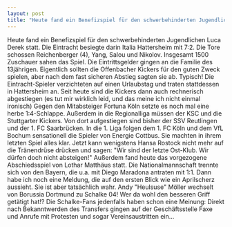 ```yaml
---
layout: post
title: "Heute fand ein Benefizspiel für den schwerbehinderten Jugendlichen Luca Derek statt."
---
```


Heute fand ein Benefizspiel für den schwerbehinderten Jugendlichen Luca Derek statt. Die Eintracht besiegte darin Italia Hattersheim mit 7:2. Die Tore schossen Reichenberger (4), Yang, Salou und Nikolov. Insgesamt 1500 Zuschauer sahen das Spiel. Die Eintrittsgelder gingen an die Familie des 13jährigen. Eigentlich sollten die Offenbacher Kickers für den guten Zweck spielen, aber nach dem fast sicheren Abstieg sagten sie ab. Typisch! Die Eintracht-Spieler verzichteten auf einen Urlaubstag und traten stattdessen in Hattersheim an. Seit heute sind die Kickers dann auch rechnerisch abgestiegen (es tut mir wirklich leid, und das meine ich nicht einmal ironisch) Gegen den Mitabsteiger Fortuna Köln setzte es noch mal eine herbe 1:4-Schlappe. Außerdem in die Regionalliga müssen der KSC und die Stuttgarter Kickers. Von dort aufgestiegen sind bisher der SSV Reutlingen und der 1. FC Saarbrücken. In die 1. Liga folgen dem 1. FC Köln und dem VfL Bochum sensationell die Spieler von Energie Cottbus. Sie machten in ihrem letzten Spiel alles klar. Jetzt kann wenigstens Hansa Rostock nicht mehr auf die Tränendrüse drücken und sagen: "Wir sind der letzte Ost-Klub. Wir dürfen doch nicht absteigen!" Außerdem fand heute das vorgezogene Abschiedsspiel von Lothar Matthäus statt. Die Nationalmannschaft trennte sich von den Bayern, die u.a. mit Diego Maradona antraten mit 1:1. Dann habe ich noch eine Meldung, die auf den ersten Blick wie ein Aprilscherz aussieht. Sie ist aber tatsächlich wahr. Andy "Heulsuse" Möller wechselt von Borussia Dortmund zu Schalke 04! Wer da wohl den besseren Griff getätigt hat!? Die Schalke-Fans jedenfalls haben schon eine Meinung: Direkt nach Bekanntwerden des Transfers gingen auf der Geschäftsstelle Faxe und Anrufe mit Protesten und sogar Vereinsaustritten ein...
